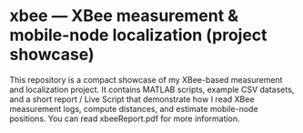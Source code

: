 # xbee — XBee measurement & mobile-node localization (project showcase)

This repository is a compact showcase of my XBee-based measurement and localization project. It contains MATLAB scripts, example CSV datasets, and a short report / Live Script that demonstrate how I read XBee measurement logs, compute distances, and estimate mobile-node positions. You can read xbeeReport.pdf for more information.
